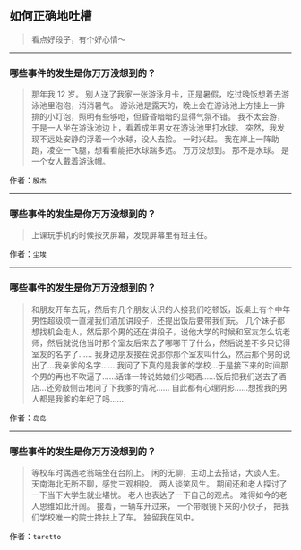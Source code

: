 ## 如何正确地吐槽

> 看点好段子，有个好心情～


 
---

### 哪些事件的发生是你万万没想到的？

> 那年我 12 岁。
> 别人送了我家一张游泳月卡，正是暑假，吃过晚饭想着去游泳池里泡泡，消消暑气。
> 游泳池是露天的，晚上会在游泳池上方挂上一排排的小灯泡，照明有些够呛，但昏昏暗暗的显得气氛不错。
> 我不太会游，于是一人坐在游泳池边上，看着成年男女在游泳池里打水球。
> 突然，我发现不远处安静的浮着一个水球，没人去捡。
> 一时兴起。
> 我在岸上一阵助跑，凌空一飞腿，想看看能把水球踹多远。
> 万万没想到。
> 那不是水球。
> 是一个女人戴着游泳帽。


作者：`殷杰`

---

### 哪些事件的发生是你万万没想到的？

> 上课玩手机的时候按灭屏幕，发现屏幕里有班主任。


作者：`尘埃`

---

### 哪些事件的发生是你万万没想到的？

> 和朋友开车去玩，然后有几个朋友认识的人接我们吃顿饭，饭桌上有个中年男性超级烦一直灌我们酒加讲段子，还提出饭后要带我们玩。
> 几个妹子都想找机会走人，然后那个男的还在讲段子，说他大学的时候和室友怎么坑老师，然后就说他当时那个室友后来去了哪哪干了什么，然后说差不多只记得室友的名字了……
> 我身边朋友接茬说那你那个室友叫什么，然后那个男的说出了...我亲爹的名字……
> 我问了下真的是我爹的学校…于是接下来的时间那个男的再也不吹逼了……话锋一转说姑娘们少喝酒……饭后把我们送去了酒店...还旁敲侧击地问了下我爹的情况……
> 自此都有心理阴影……想撩我的男人都是我爹的年纪了吗……


作者：`岛岛`

---

### 哪些事件的发生是你万万没想到的？

> 等校车时偶遇老翁端坐在台阶上。
> 闲的无聊，主动上去搭话，大谈人生。
> 天南海北无所不聊，感觉三观相投。
> 两人谈笑风生。
> 期间还和老人探讨了一下当下大学生就业堪忧。
> 老人也表达了一下自己的观点。
> 难得如今的老人思维如此开阔。
> 接着，一辆车开过来，
> 一个带眼镜下来的小伙子，
> 把我们学校唯一的院士搀扶上了车。
> 独留我在风中。


作者：`taretto`